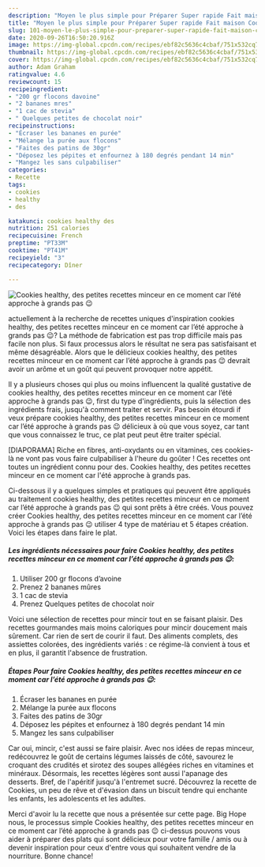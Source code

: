 ```yaml
---
description: "Moyen le plus simple pour Préparer Super rapide Fait maison Cookies healthy, des petites recettes minceur en ce moment car l’été approche à grands pas 😉"
title: "Moyen le plus simple pour Préparer Super rapide Fait maison Cookies healthy, des petites recettes minceur en ce moment car l’été approche à grands pas 😉"
slug: 101-moyen-le-plus-simple-pour-preparer-super-rapide-fait-maison-cookies-healthy-des-petites-recettes-minceur-en-ce-moment-car-lete-approche-a-grands-pas
date: 2020-09-26T16:50:20.916Z
image: https://img-global.cpcdn.com/recipes/ebf82c5636c4cbaf/751x532cq70/cookies-healthy-des-petites-recettes-minceur-en-ce-moment-car-lete-approche-a-grands-pas-😉-photo-principale-de-la-recette.jpg
thumbnail: https://img-global.cpcdn.com/recipes/ebf82c5636c4cbaf/751x532cq70/cookies-healthy-des-petites-recettes-minceur-en-ce-moment-car-lete-approche-a-grands-pas-😉-photo-principale-de-la-recette.jpg
cover: https://img-global.cpcdn.com/recipes/ebf82c5636c4cbaf/751x532cq70/cookies-healthy-des-petites-recettes-minceur-en-ce-moment-car-lete-approche-a-grands-pas-😉-photo-principale-de-la-recette.jpg
author: Adam Graham
ratingvalue: 4.6
reviewcount: 15
recipeingredient:
- "200 gr flocons davoine"
- "2 bananes mres"
- "1 cac de stevia"
- " Quelques petites de chocolat noir"
recipeinstructions:
- "Écraser les bananes en purée"
- "Mélange la purée aux flocons"
- "Faites des patins de 30gr"
- "Déposez les pépites et enfournez à 180 degrés pendant 14 min"
- "Mangez les sans culpabiliser"
categories:
- Recette
tags:
- cookies
- healthy
- des

katakunci: cookies healthy des 
nutrition: 251 calories
recipecuisine: French
preptime: "PT33M"
cooktime: "PT41M"
recipeyield: "3"
recipecategory: Dîner

---
```



![Cookies healthy, des petites recettes minceur en ce moment car l’été approche à grands pas 😉](https://img-global.cpcdn.com/recipes/ebf82c5636c4cbaf/751x532cq70/cookies-healthy-des-petites-recettes-minceur-en-ce-moment-car-lete-approche-a-grands-pas-😉-photo-principale-de-la-recette.jpg)

actuellement à la recherche de recettes uniques d'inspiration cookies healthy, des petites recettes minceur en ce moment car l’été approche à grands pas 😉? La méthode de fabrication est pas trop difficile mais pas facile non plus. Si faux processus alors le résultat ne sera pas satisfaisant et même désagréable. Alors que le délicieux cookies healthy, des petites recettes minceur en ce moment car l’été approche à grands pas 😉 devrait avoir un arôme et un goût qui peuvent provoquer notre appétit.

Il y a plusieurs choses qui plus ou moins influencent la qualité gustative de cookies healthy, des petites recettes minceur en ce moment car l’été approche à grands pas 😉, first du type d'ingrédients, puis la sélection des ingrédients frais, jusqu'à comment traiter et servir. Pas besoin étourdi if veux prépare cookies healthy, des petites recettes minceur en ce moment car l’été approche à grands pas 😉 délicieux à où que vous soyez, car tant que vous connaissez le truc, ce plat peut peut être traiter spécial.

[DIAPORAMA] Riche en fibres, anti-oxydants ou en vitamines, ces cookies-là ne vont pas vous faire culpabiliser à l&#39;heure du goûter ! Ces recettes ont toutes un ingrédient connu pour des. Cookies healthy, des petites recettes minceur en ce moment car l&#39;été approche à grands pas.


Ci-dessous il y a quelques simples et pratiques qui peuvent être appliqués au traitement cookies healthy, des petites recettes minceur en ce moment car l’été approche à grands pas 😉 qui sont prêts à être créés. Vous pouvez créer Cookies healthy, des petites recettes minceur en ce moment car l’été approche à grands pas 😉 utiliser 4 type de matériau et 5 étapes création. Voici les étapes dans faire le plat.

<!--inarticleads1-->

##### Les ingrédients nécessaires pour faire Cookies healthy, des petites recettes minceur en ce moment car l’été approche à grands pas 😉:

1. Utiliser 200 gr flocons d’avoine
1. Prenez 2 bananes mûres
1.  1 cac de stevia
1. Prenez  Quelques petites de chocolat noir


Voici une sélection de recettes pour mincir tout en se faisant plaisir. Des recettes gourmandes mais moins caloriques pour mincir doucement mais sûrement. Car rien de sert de courir il faut. Des aliments complets, des assiettes colorées, des ingrédients variés : ce régime-là convient à tous et en plus, il garantit l&#39;absence de frustration. 

<!--inarticleads2-->

##### Étapes Pour faire Cookies healthy, des petites recettes minceur en ce moment car l’été approche à grands pas 😉:

1. Écraser les bananes en purée
1. Mélange la purée aux flocons
1. Faites des patins de 30gr
1. Déposez les pépites et enfournez à 180 degrés pendant 14 min
1. Mangez les sans culpabiliser


Car oui, mincir, c&#39;est aussi se faire plaisir. Avec nos idées de repas minceur, redécouvrez le goût de certains légumes laissés de côté, savourez le croquant des crudités et sirotez des soupes allégées riches en vitamines et minéraux. Désormais, les recettes légères sont aussi l&#39;apanage des desserts. Bref, de l&#39;apéritif jusqu&#39;à l&#39;entremet sucré. Découvrez la recette de Cookies, un peu de rêve et d&#39;évasion dans un biscuit tendre qui enchante les enfants, les adolescents et les adultes. 


Merci d'avoir lu la recette que nous a présentée sur cette page. Big Hope nous, le processus simple Cookies healthy, des petites recettes minceur en ce moment car l’été approche à grands pas 😉 ci-dessus pouvons vous aider à préparer des plats qui sont délicieux pour votre famille / amis ou à devenir inspiration pour ceux d'entre vous qui souhaitent vendre de la nourriture. Bonne chance!
